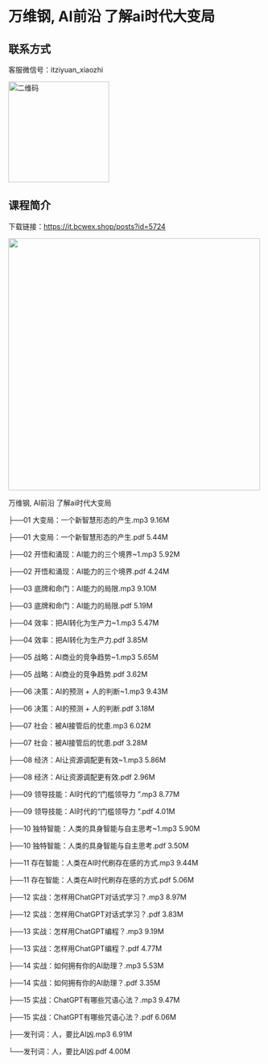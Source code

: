# 万维钢, AI前沿  了解ai时代大变局

## 联系方式

客服微信号：itziyuan_xiaozhi

<img src="https://ziyuanyun.oss-cn-guangzhou.aliyuncs.com/common/20240614073449/666b82192834a.jpg" width="200" height="200" alt="二维码">

## 课程简介

下载链接：https://it.bcwex.shop/posts?id=5724

<img src="https://ziyuanyun.oss-cn-guangzhou.aliyuncs.com/yun/20241201164440/674c21f8d457e.jpg" width="500" alt="">

  万维钢, AI前沿 了解ai时代大变局



 ├──01 大变局：一个新智慧形态的产生.mp3 9.16M

 ├──01 大变局：一个新智慧形态的产生.pdf 5.44M

 ├──02 开悟和涌现：AI能力的三个境界~1.mp3 5.92M

 ├──02 开悟和涌现：AI能力的三个境界.pdf 4.24M

 ├──03 底牌和命门：AI能力的局限.mp3 9.10M

 ├──03 底牌和命门：AI能力的局限.pdf 5.19M

 ├──04 效率：把AI转化为生产力~1.mp3 5.47M

 ├──04 效率：把AI转化为生产力.pdf 3.85M

 ├──05 战略：AI商业的竞争趋势~1.mp3 5.65M

 ├──05 战略：AI商业的竞争趋势.pdf 3.62M

 ├──06 决策：AI的预测 + 人的判断~1.mp3 9.43M

 ├──06 决策：AI的预测 + 人的判断.pdf 3.18M

 ├──07 社会：被AI接管后的忧患.mp3 6.02M

 ├──07 社会：被AI接管后的忧患.pdf 3.28M

 ├──08 经济：AI让资源调配更有效~1.mp3 5.86M

 ├──08 经济：AI让资源调配更有效.pdf 2.96M

 ├──09 领导技能：AI时代的“门槛领导力 ”.mp3 8.77M

 ├──09 领导技能：AI时代的“门槛领导力 ”.pdf 4.01M

 ├──10 独特智能：人类的具身智能与自主思考~1.mp3 5.90M

 ├──10 独特智能：人类的具身智能与自主思考.pdf 3.50M

 ├──11 存在智能：人类在AI时代刷存在感的方式.mp3 9.44M

 ├──11 存在智能：人类在AI时代刷存在感的方式.pdf 5.06M

 ├──12 实战：怎样用ChatGPT对话式学习？.mp3 8.97M

 ├──12 实战：怎样用ChatGPT对话式学习？.pdf 3.83M

 ├──13 实战：怎样用ChatGPT编程？.mp3 9.19M

 ├──13 实战：怎样用ChatGPT编程？.pdf 4.77M

 ├──14 实战：如何拥有你的AI助理？.mp3 5.53M

 ├──14 实战：如何拥有你的AI助理？.pdf 3.35M

 ├──15 实战：ChatGPT有哪些咒语心法？.mp3 9.47M

 ├──15 实战：ChatGPT有哪些咒语心法？.pdf 6.06M

 ├──发刊词：人，要比AI凶.mp3 6.91M

 └──发刊词：人，要比AI凶.pdf 4.00M

  